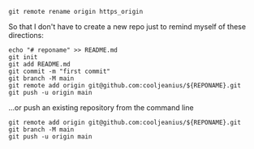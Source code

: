 ```
git remote rename origin https_origin
```
So that I don't have to create a new repo just to remind myself of these directions:
```
echo "# reponame" >> README.md
git init
git add README.md
git commit -m "first commit"
git branch -M main
git remote add origin git@github.com:cooljeanius/${REPONAME}.git
git push -u origin main
```

…or push an existing repository from the command line

```
git remote add origin git@github.com:cooljeanius/${REPONAME}.git
git branch -M main
git push -u origin main
```
